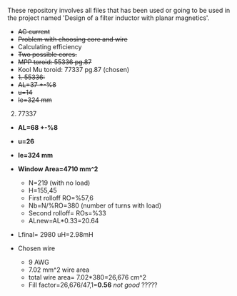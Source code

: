 These repository involves all files that has been used or going to be used in the project named 'Design of a filter inductor with planar magnetics'.
- ~~AC current~~
- ~~Problem with choosing core and wire~~  
- Calculating efficiency
- ~~Two possible cores.~~
- ~~MPP toroid: 55336 pg.87~~
- Kool Mu toroid: 77337 pg.87 (chosen)
- ~~1. 55336:~~
- ~~AL=37 +-%8~~
- ~~u=14~~
- ~~Ie=324 mm~~
2. 77337
- **AL=68 +-%8**
- **u=26**
- **Ie=324 mm**
- **Window Area=4710 mm^2** 
  - N=219 (with no load)
  - H=155,45
  - First rolloff RO=%57,6
  - Nb=N/%RO=380 (number of turns with load)
  - Second rolloff= ROs=%33
  - ALnew=AL*0.33=20.64
- Lfinal= 2980 uH=2.98mH
   
 - Chosen wire
     - 9 AWG 
     - 7.02 mm^2 wire area
     - total wire area= 7.02*380=26,676 cm^2
     - Fill factor=26,676/47,1=**0.56**  *not good* ?????
   

